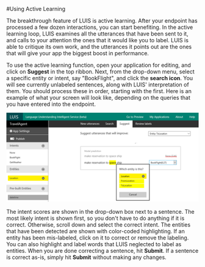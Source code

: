 <!-- NavPath: LUIS API
LinkLabel: Active Learning
Url: LUIS-api/documentation/ActiveLearning
Weight: 86 -->

#Using Active Learning

The breakthrough feature of LUIS is active learning. After your endpoint has processed a few dozen interactions, you can start benefiting. In the active learning loop, LUIS examines all the utterances that have been sent to it, and calls to your attention the ones that it would like you to label. LUIS is able to critique its own work, and the utterances it points out are the ones that will give your app the biggest boost in performance. 

To use the active learning function, open your application for editing, and click on **Suggest** in the top ribbon. Next, from the drop-down menu, select a specific entity or intent, say "BookFlight", and click the **search icon**. You will see currently unlabeled sentences, along with LUIS' interpretation of them. You should process these in order, starting with the first. Here is an example of what your screen will look like, depending on the queries that you have entered into the endpoint. 

![Active learning](./Images/ActiveLearning3.png)

The intent scores are shown in the drop-down box next to a sentence. The most likely intent is shown first, so you don't have to do anything if it is correct. Otherwise, scroll down and select the correct intent. The entities that have been detected are shown with color-coded highlighting. If an entity has been mis-labeled, click on it to correct or remove the labeling. You can also highlight and label words that LUIS neglected to label as entities. When you are done correcting a sentence, hit **Submit**. If a sentence is correct as-is, simply hit **Submit** without making any changes. 
